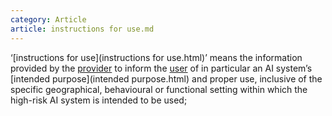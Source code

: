 ```yaml
---
category: Article
article: instructions for use.md
---
```


 ‘[instructions for use](instructions for use.html)’ means the information provided by the [provider](provider.html) to inform the [user](user.html) of in particular an AI system’s [intended purpose](intended purpose.html) and proper use, inclusive of the specific geographical, behavioural or functional setting within which the high-risk AI system is intended to be used;